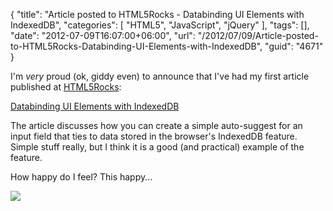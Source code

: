{
	"title": "Article posted to HTML5Rocks - Databinding UI Elements with IndexedDB",
	"categories": [
		"HTML5",
		"JavaScript",
		"jQuery"
	],
	"tags": [],
	"date": "2012-07-09T16:07:00+06:00",
	"url": "/2012/07/09/Article-posted-to-HTML5Rocks-Databinding-UI-Elements-with-IndexedDB",
	"guid": "4671"
}

I'm <i>very</i> proud (ok, giddy even) to announce that I've had my first article published at <a href="http://www.html5rocks.com">HTML5Rocks</a>:

<a href="http://www.html5rocks.com/en/tutorials/indexeddb/uidatabinding/">Databinding UI Elements with IndexedDB</a>

The article discusses how you can create a simple auto-suggest for an input field that ties to data stored in the browser's IndexedDB feature. Simple stuff really, but I think it is a good (and practical) example of the feature. 

How happy do I feel? This happy...

<img src="http://www.raymondcamden.com/images/robocop unicorn.jpg" />